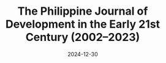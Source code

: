 ---
title: "The Philippine Journal of Development in the Early 21st Century (2002–2023)"
collection: publications
category: journals
permalink: /publications/2024_pjd
excerpt: # 'This paper is about the number 2. The number 3 is left for future work.'
date: 2024-12-30
venue: 'Philippine Journal of Development'
paperurl: 'https://doi.org/10.62986/pjd2024.48.2a'
citation: 'Punongbayan, J.C.B. (2024). &quot;The Philippine Journal of Development in the Early 21st Century (2002–2023).&quot; <i>Philippine Journal of Development </i> 48(2).'
---